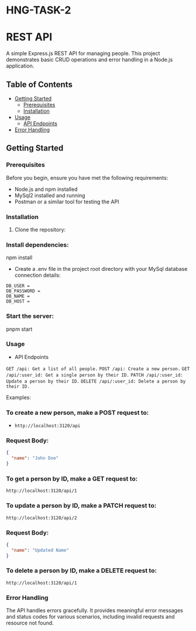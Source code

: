 # HNG-TASK-2

# REST API

A simple Express.js REST API for managing people. This project demonstrates basic CRUD operations and error handling in a Node.js application.

## Table of Contents

- [Getting Started](#getting-started)
  - [Prerequisites](#prerequisites)
  - [Installation](#installation)
- [Usage](#usage)
  - [API Endpoints](#api-endpoints)
- [Error Handling](#error-handling)

## Getting Started

### Prerequisites

Before you begin, ensure you have met the following requirements:

- Node.js and npm installed
- MySql2 installed and running
- Postman or a similar tool for testing the API

### Installation

1. Clone the repository:

### Install dependencies:
npm install

- Create a .env file in the project root directory with your MySql database connection details:

```
DB_USER = 
DB_PASSWORD = 
DB_NAME = 
DB_HOST = 
```


### Start the server:
pnpm start

### Usage
- API Endpoints

`GET /api: Get a list of all people.` 
`POST /api: Create a new person.`
`GET /api/:user_id: Get a single person by their ID.`
`PATCH /api/:user_id: Update a person by their ID.`
`DELETE /api/:user_id: Delete a person by their ID.`

Examples:
### To create a new person, make a POST request to:
- `http://localhost:3120/api`
### Request Body:
```json
{
  "name": "John Doe"
}
```

### To get a person by ID, make a GET request to:
`http://localhost:3120/api/1`


### To update a person by ID, make a PATCH request to:
`http://localhost:3120/api/2`

### Request Body:
```json
{
  "name": "Updated Name"
}
```

### To delete a person by ID, make a DELETE request to:
`http://localhost:3120/api/1`


### Error Handling
The API handles errors gracefully. It provides meaningful error messages and status codes for various scenarios, including invalid requests and resource not found.
